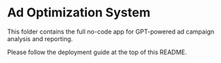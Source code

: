# Ad Optimization System

This folder contains the full no-code app for GPT-powered ad campaign analysis and reporting.

Please follow the deployment guide at the top of this README.